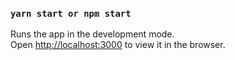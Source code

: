 ### `yarn start or npm start`

Runs the app in the development mode.<br>
Open [http://localhost:3000](http://localhost:3000) to view it in the browser.
